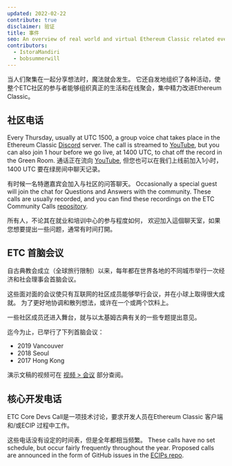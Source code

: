 ```yaml
---
updated: 2022-02-22
contribute: true
disclaimer: 验证
title: 事件
seo: An overview of real world and virtual Ethereum Classic related events. ETC Summit and the weekly Community Call are welcome to all! ETC首脑会议和每周社区呼吁欢迎所有人！
contributors:
  - IstoraMandiri
  - bobsummerwill
---
```


当人们聚集在一起分享想法时，魔法就会发生。 它还自发地组织了各种活动，使整个ETC社区的参与者能够组织真正的生活和在线聚会，集中精力改进Ethereum Classic。

## 社区电话

Every Thursday, usually at UTC 1500, a group voice chat takes place in the Ethereum Classic [Discord](https://ethereumclassic.org/discord) server. The call is streamed to [YouTube](https://www.youtube.com/channel/UCp07VPnC1ejyAp5gMvvA4dw/videos), but you can also join 1 hour before we go live, at 1400 UTC, to chat off the record in the Green Room. 通话正在流向 [YouTube](https://www.youtube.com/channel/UCp07VPnC1ejyAp5gMvvA4dw/videos), 但您也可以在我们上线前加入1小时， 1400 UTC 要在绿房间中聊天记录。

有时候一名特邀嘉宾会加入与社区的问答聊天。 Occasionally a special guest will join the chat for Questions and Answers with the community. These calls are usually recorded, and you can find these recordings on the ETC Community Calls [repository](https://github.com/ethereumclassic/community-calls).

所有人，不论其在就业和培训中心的参与程度如何， 欢迎加入這個聊天室，如果您想要提出一些问题，通常有时间打開。

## ETC 首脑会议

自古典教会成立（全球旅行限制）以来，每年都在世界各地的不同城市举行一次经济和社会理事会首脑会议。

这些面对面的会议使只有互联网的社区成员能够举行会议，并在小球上取得很大成就。 为了更好地协调和散列想法，或许在一个或两个饮料上。

一些社区成员还进入舞台，就与以太基姆古典有关的一些专题提出意见。

迄今为止，已举行了下列首脑会议：

- 2019 Vancouver
- 2018 Seoul
- 2017 Hong Kong

演示文稿的视频可在 [视频 > 会议](/videos/conferences) 部分查阅。

## 核心开发电话

ETC Core Devs Call是一项技术讨论，要求开发人员在Ethereum Classic 客户端和/或ECIP 过程中工作。

这些电话没有设定的时间表，但是全年都相当频繁。 These calls have no set schedule, but occur fairly frequently throughout the year. Proposed calls are announced in the form of GitHub issues in the [ECIPs repo](https://github.com/ethereumclassic/ECIPs/issues?q=is%3Aissue+Devs+Call).
